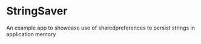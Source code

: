 # StringSaver
An example app to showcase use of sharedpreferences to persist strings in application memory
